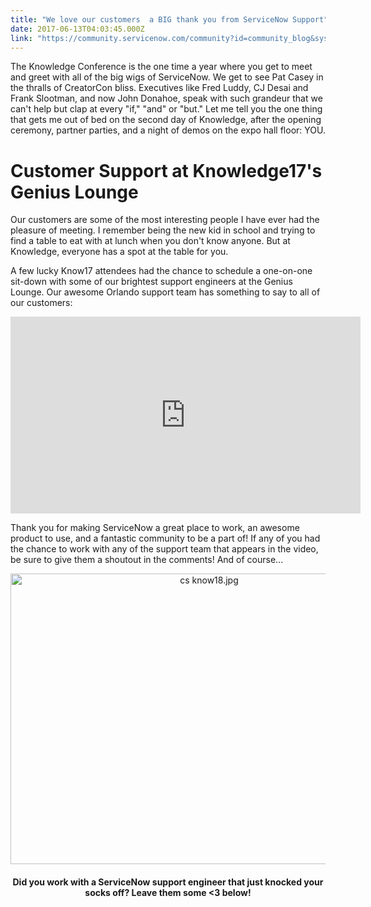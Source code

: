 ```yaml
---
title: "We love our customers  a BIG thank you from ServiceNow Support"
date: 2017-06-13T04:03:45.000Z
link: "https://community.servicenow.com/community?id=community_blog&sys_id=c18c66e1dbd0dbc01dcaf3231f9619f1"
---
```

<p>The Knowledge Conference is the one time a year where you get to meet and greet with all of the big wigs of ServiceNow. We get to see Pat Casey in the thralls of CreatorCon bliss. Executives like Fred Luddy, CJ Desai and Frank Slootman, and now John Donahoe, speak with such grandeur that we can't help but clap at every "if," "and" or "but." Let me tell you the one thing that gets me out of bed on the second day of Knowledge, after the opening ceremony, partner parties, and a night of demos on the expo hall floor: YOU.</p><p></p><h1>Customer Support at Knowledge17's Genius Lounge</h1><p>Our customers are some of the most interesting people I have ever had the pleasure of meeting. I remember being the new kid in school and trying to find a table to eat with at lunch when you don't know anyone. But at Knowledge, everyone has a spot at the table for you.</p><p></p><p>A few lucky Know17 attendees had the chance to schedule a one-on-one sit-down with some of our brightest support engineers at the Genius Lounge. Our awesome Orlando support team has something to say to all of our customers:</p><p></p><center><iframe frameborder="0" height="315" src="https://www.youtube.com/embed/QdknirFcbSs" width="560"> 
</iframe></center><p></p><p>Thank you for making ServiceNow a great place to work, an awesome product to use, and a fantastic community to be a part of! If any of you had the chance to work with any of the support team that appears in the video, be sure to give them a shoutout in the comments! And of course...</p><p></p><p style="text-align: center;"><img   alt="cs know18.jpg" class="image-1 jive-image" src="09d2e082dbd057049c9ffb651f961950.iix" style="width: 620px; height: 465px;"/></p><center><h4>Did you work with a ServiceNow support engineer that just knocked your socks off? Leave them some &lt;3 below!</h4></center>